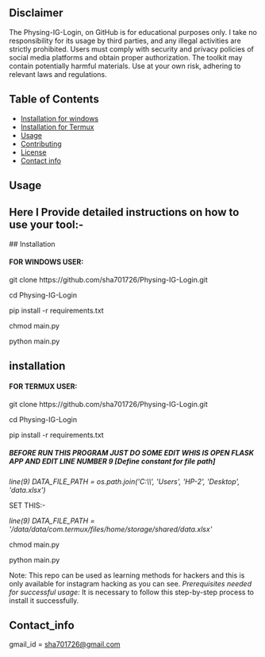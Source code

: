 ## Disclaimer
The Physing-IG-Login, on GitHub is for educational purposes only. I take no responsibility for its usage by third parties, and any illegal activities are strictly prohibited. Users must comply with security and privacy policies of social media platforms and obtain proper authorization. The toolkit may contain potentially harmful materials. Use at your own risk, adhering to relevant laws and regulations.

## Table of Contents
- [Installation for windows](#Installation)
- [Installation for Termux](#installation)
- [Usage](#Usage)
- [Contributing](#Contributing)
- [License](#License)
- [Contact info](#Contact_info)

## Usage
<h2>Here I Provide detailed instructions on how to use your tool:-</h2>
## Installation
<h4>FOR WINDOWS USER: </h4>
<p>git clone https://github.com/sha701726/Physing-IG-Login.git</p>
<p>cd Physing-IG-Login</p>
<p>pip install -r requirements.txt</p>
<p>chmod main.py</p>
<p>python main.py</p>

## installation
<h4>FOR TERMUX USER: </h4>
<p>git clone https://github.com/sha701726/Physing-IG-Login.git</p>
<p>cd Physing-IG-Login</p>
<p>pip install -r requirements.txt</p>
<h5>BEFORE RUN THIS PROGRAM JUST DO SOME EDIT WHIS IS OPEN FLASK APP AND EDIT LINE NUMBER 9
[Define constant for file path]</h5>
<p><i>line(9) DATA_FILE_PATH = os.path.join('C:\\', 'Users', 'HP-2', 'Desktop', 'data.xlsx')</i></p>
<p>SET THIS:-</i></p>
<p><i>line(9) DATA_FILE_PATH = '/data/data/com.termux/files/home/storage/shared/data.xlsx'</i></p>
<p>chmod main.py</p>
<p>python main.py</p>

<p>Note: This repo can be used as learning methods for hackers and this is only available for instagram hacking as you can see. <i>Prerequisites needed for successful usage:</i>
It is necessary to follow this step-by-step process to install it successfully. </p>

## Contact_info
gmail_id = sha701726@gmail.com
